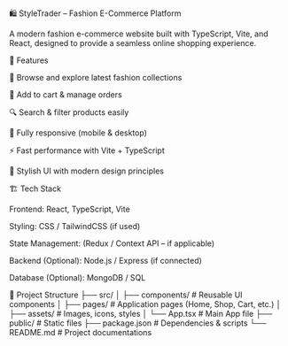 🛍️ StyleTrader – Fashion E-Commerce Platform

A modern fashion e-commerce website built with TypeScript, Vite, and React, designed to provide a seamless online shopping experience.

🚀 Features

👗 Browse and explore latest fashion collections

🛒 Add to cart & manage orders

🔍 Search & filter products easily

📱 Fully responsive (mobile & desktop)

⚡ Fast performance with Vite + TypeScript

🎨 Stylish UI with modern design principles

🏗️ Tech Stack

Frontend: React, TypeScript, Vite

Styling: CSS / TailwindCSS (if used)

State Management: (Redux / Context API – if applicable)

Backend (Optional): Node.js / Express (if connected)

Database (Optional): MongoDB / SQL

📂 Project Structure
├── src/
│   ├── components/   # Reusable UI components
│   ├── pages/        # Application pages (Home, Shop, Cart, etc.)
│   ├── assets/       # Images, icons, styles
│   └── App.tsx       # Main App file
├── public/           # Static files
├── package.json      # Dependencies & scripts
└── README.md         # Project documentations

